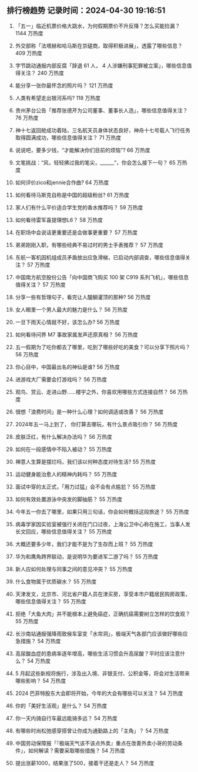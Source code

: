 
## 排行榜趋势 记录时间：2024-04-30 19:16:51
  
  1. 「五一」临近机票价格大跳水，为何假期票价不升反降？怎么买能捡漏？ 1144 万热度
    
  2. 外交部称「法塔赫和哈马斯在京磋商，取得积极进展」，透露了哪些信息？ 409 万热度
    
  3. 字节跳动通报内部反腐「辞退 61 人， 4 人涉嫌刑事犯罪被立案」，哪些信息值得关注？ 240 万热度
    
  4. 能分享一张你最怀念的照片吗？ 121 万热度
    
  5. 人类有希望走出银河系吗? 118 万热度
    
  6. 贵州茅台公告「推荐张德芹为公司董事、董事长人选」，哪些信息值得关注？ 76 万热度
    
  7. 神十七返回舱成功着陆，三名航天员身体状态良好，神舟十七号载人飞行任务取得圆满成功，哪些信息值得关注？ 71 万热度
    
  8. 说说吧，要多少钱，“才能解决你们目前的烦恼”? 66 万热度
    
  9. 文笔挑战：“风，轻轻拂过我的笔尖，______”，你会怎么接下一句？ 65 万热度
    
  10. 如何评价zico和jennie合作曲? 64 万热度
    
  11. 如何看待马斯克自称是中国的超级粉丝? 61 万热度
    
  12. 家人们有什么平价适合学生党的香水推荐吗？ 59 万热度
    
  13. 如何看待雷军喜提理想L6？ 58 万热度
    
  14. 在职场中会说话更重要还是会做事更重要？ 57 万热度
    
  15. 弟弟刚刚入职，有哪些经典不易过时的男士手表推荐？ 57 万热度
    
  16. 东航一客机因机组成员矛盾放出应急滑梯，已启动内部调查，哪些信息值得关注？ 57 万热度
    
  17. 中国南方航空股份公告「向中国商飞购买 100 架 C919 系列飞机」，哪些信息值得关注？ 57 万热度
    
  18. 分享一些有哲理句子，看完让人醍醐灌顶的那种? 56 万热度
    
  19. 女人眼里一个男人最大的魅力是什么？ 56 万热度
    
  20. 一旦下雨天心情就不好，该怎么办? 56 万热度
    
  21. 如何看待问界 M7 事故家属发声还原真相？ 56 万热度
    
  22. 五一假期为了吃你都去了哪里，吃到了哪些好吃的美食？可以分享下照片吗？ 56 万热度
    
  23. 你心目中，中国最出名的神仙是谁? 56 万热度
    
  24. 进游戏大厂需要会打游戏吗？ 56 万热度
    
  25. 观鸟、赏云、走进山野……楼宇之外，你喜欢用哪些方式连接自然？ 56 万热度
    
  26. 很想「浪费时间」是一种什么心理？如何调适或改善？ 56 万热度
    
  27. 2024年五一马上到了， 你打算去哪玩，有什么景点吸引你？ 56 万热度
    
  28. 皮肤泛红，有什么解决办法吗？ 56 万热度
    
  29. 如何在一段感情中不陷入被动？ 55 万热度
    
  30. 禅意人生算是摆烂吗，我们该以何种态度对待生活? 55 万热度
    
  31. 运动健身能治愈人的精神内耗吗？ 55 万热度
    
  32. 面试中穿的太正式，「用力过猛」会不会有点尴尬？ 55 万热度
    
  33. 如何有效处置游泳中突发的脚抽筋？ 55 万热度
    
  34. 今年五一你去了哪里，如果只用三句话，你会如何概括这段旅途？ 55 万热度
    
  35. 病毒学家因实验室被强行关闭在门口过夜，上海公卫中心称在施工，当事人发长文回应，哪些信息值得关注？ 55 万热度
    
  36. 大概还要多少年，我们才能不是为了生存而上班？ 55 万热度
    
  37. 华为和鹰角跨界联动，是说明华为要进军二游了吗？ 55 万热度
    
  38. 新人应如何处理与同事之间的意见冲突？ 55 万热度
    
  39. 什么食物属于优质碳水？ 55 万热度
    
  40. 天津发文，北京市、河北省户籍人员在津买房，享受本市户籍居民购房政策，哪些信息值得关注？ 55 万热度
    
  41. 拒绝「大鱼大肉」并不能根本上避免癌症，正确抗癌需要树立怎样的饮食观？ 55 万热度
    
  42. 长沙南站通报强降雨致候车室变「水帘洞」，极端天气各部门应该做好哪些应急措施？ 54 万热度
    
  43. 高尿酸血症的患病率逐年增高，哪些生活习惯会升高尿酸？平时应该注意什么？ 54 万热度
    
  44. 5 月起这些新规将施行，涉及出入境、非银支付、公积金等，将会对生活带来哪些影响？ 54 万热度
    
  45. 2024 巴菲特股东大会即将开始，今年的大会有哪些可以关注？ 54 万热度
    
  46. 你的「美好生活观」是什么？ 54 万热度
    
  47. 你一天内骑自行车最远能骑多远？ 54 万热度
    
  48. 有哪些时尚松弛感穿搭曾让你成为通勤路上的「主角」？ 54 万热度
    
  49. 中国劳动保障报「『极端天气该不该点外卖』重点在改善外卖小哥的劳动条件」，如何解读？需要采取哪些措施？ 54 万热度
    
  50. 提出涨薪1000，结果涨了500，接着干还是走人？ 54 万热度
    